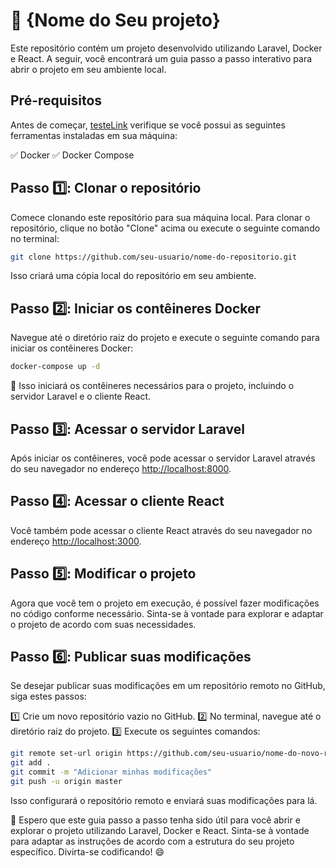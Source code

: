 # 🚀 {Nome do Seu projeto}

Este repositório contém um projeto desenvolvido utilizando Laravel, Docker e React. A seguir, você encontrará um guia passo a passo interativo para abrir o projeto em seu ambiente local.

## Pré-requisitos

Antes de começar, [testeLink](lint/README.md) verifique se você possui as seguintes ferramentas instaladas em sua máquina:

✅ Docker
✅ Docker Compose

## Passo 1️⃣: Clonar o repositório

Comece clonando este repositório para sua máquina local. Para clonar o repositório, clique no botão "Clone" acima ou execute o seguinte comando no terminal:

```bash
git clone https://github.com/seu-usuario/nome-do-repositorio.git
```

Isso criará uma cópia local do repositório em seu ambiente.

## Passo 2️⃣: Iniciar os contêineres Docker

Navegue até o diretório raiz do projeto e execute o seguinte comando para iniciar os contêineres Docker:

```bash
docker-compose up -d
```

🐳 Isso iniciará os contêineres necessários para o projeto, incluindo o servidor Laravel e o cliente React.

## Passo 3️⃣: Acessar o servidor Laravel

Após iniciar os contêineres, você pode acessar o servidor Laravel através do seu navegador no endereço [http://localhost:8000](http://localhost:8000).

## Passo 4️⃣: Acessar o cliente React

Você também pode acessar o cliente React através do seu navegador no endereço [http://localhost:3000](http://localhost:3000).

## Passo 5️⃣: Modificar o projeto

Agora que você tem o projeto em execução, é possível fazer modificações no código conforme necessário. Sinta-se à vontade para explorar e adaptar o projeto de acordo com suas necessidades.

## Passo 6️⃣: Publicar suas modificações

Se desejar publicar suas modificações em um repositório remoto no GitHub, siga estes passos:

1️⃣ Crie um novo repositório vazio no GitHub.
2️⃣ No terminal, navegue até o diretório raiz do projeto.
3️⃣ Execute os seguintes comandos:

```bash
git remote set-url origin https://github.com/seu-usuario/nome-do-novo-repositorio.git
git add .
git commit -m "Adicionar minhas modificações"
git push -u origin master
```

Isso configurará o repositório remoto e enviará suas modificações para lá.

🎉 Espero que este guia passo a passo tenha sido útil para você abrir e explorar o projeto utilizando Laravel, Docker e React. Sinta-se à vontade para adaptar as instruções de acordo com a estrutura do seu projeto específico. Divirta-se codificando! 😄
